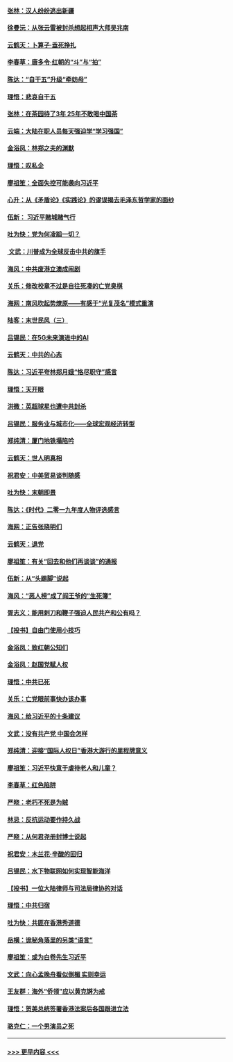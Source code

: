 #### [张林：汉人纷纷逃出新疆](../pages/nsc993/n11743530.md?t=12251101) 
#### [徐曼沅：从张云雷被封杀想起相声大师吴兆南](../pages/nsc993/n11741816.md?t=12251101) 
#### [云鹤天：卜算子‧垂死挣扎](../pages/nsc993/n11739956.md?t=12251101) 
#### [李春草：唐多令‧红朝的“斗”与“拍”](../pages/nsc993/n11739830.md?t=12251101) 
#### [陈达：“自干五”升级“牵妨母”](../pages/nsc993/n11739724.md?t=12251101) 
#### [理悟：悲哀自干五](../pages/nsc993/n11739547.md?t=12251101) 
#### [张林：在茶园待了3年 25年不敢喝中国茶](../pages/nsc993/n11739240.md?t=12251101) 
#### [云端：大陆在职人员每天强迫学“学习强国”](../pages/nsc993/n11738735.md?t=12251101) 
#### [金浴凤：林郑之夫的渊默](../pages/nsc993/n11737735.md?t=12251101) 
#### [理悟：叹私企](../pages/nsc993/n11737715.md?t=12251101) 
#### [廖祖笙：全面失控可能袭向习近平](../pages/nsc993/n11737704.md?t=12251101) 
#### [心升：从《矛盾论》《实践论》的谬误揭去毛泽东哲学家的面纱](../pages/nsc993/n11736962.md?t=12251101) 
#### [伍新： 习近平赌城赌气行](../pages/nsc993/n11736929.md?t=12251101) 
#### [吐为快：党为何凌蹈一切？](../pages/nsc993/n11736915.md?t=12251101) 
#### [ 文武：川普成为全球反击中共的旗手](../pages/nsc993/n11736882.md?t=12251101) 
#### [海风：中共废港立澳成闹剧](../pages/nsc993/n11735857.md?t=12251101) 
#### [关乐：修改校章不过是自往死凑的亡党臭棋](../pages/nsc993/n11735097.md?t=12251101) 
#### [海网：南风吹起势燎原——有感于“光复茂名”模式重演](../pages/nsc993/n11732308.md?t=12251101) 
#### [陆客：末世民风（三）](../pages/nsc993/n11732211.md?t=12251101) 
#### [吕锡民：在5G未来演进中的AI](../pages/nsc993/n11730010.md?t=12251101) 
#### [云鹤天：中共的心态](../pages/nsc993/n11729906.md?t=12251101) 
#### [陈达：习近平夸林郑月娥“恪尽职守”感言](../pages/nsc993/n11729881.md?t=12251101) 
#### [理悟：天开眼](../pages/nsc993/n11729699.md?t=12251101) 
#### [洪微：英超球星也遭中共封杀](../pages/nsc993/n11727243.md?t=12251101) 
#### [吕锡民：服务业与城市化——全球宏观经济转型](../pages/nsc993/n11725845.md?t=12251101) 
#### [郑纯清：厦门地铁塌陷吟](../pages/nsc993/n11725813.md?t=12251101) 
#### [云鹤天：世人明真相](../pages/nsc993/n11725621.md?t=12251101) 
#### [祝君安：中美贸易谈判随感](../pages/nsc993/n11725609.md?t=12251101) 
#### [吐为快：末朝即景](../pages/nsc993/n11723365.md?t=12251101) 
#### [陈达：《时代》二零一九年度人物评选感言](../pages/nsc993/n11723337.md?t=12251101) 
#### [海网：正告张晓明们](../pages/nsc993/n11723228.md?t=12251101) 
#### [云鹤天：退党](../pages/nsc993/n11723056.md?t=12251101) 
#### [廖祖笙：有关“回去和他们再谈谈”的通报](../pages/nsc993/n11722442.md?t=12251101) 
#### [伍新：从“头踢脚”说起](../pages/nsc993/n11722429.md?t=12251101) 
#### [海风：“恶人榜”成了阎王爷的“生死簿”](../pages/nsc993/n11722272.md?t=12251101) 
#### [胥志义：能用剌刀和鞭子强迫人民共产和公有吗？](../pages/nsc993/n11720569.md?t=12251101) 
#### [【投书】自由门使用小技巧](../pages/nsc993/n11720180.md?t=12251101) 
#### [金浴凤：致红朝公知们](../pages/nsc993/n11720563.md?t=12251101) 
#### [金浴凤：赵国党赋人权](../pages/nsc993/n11720533.md?t=12251101) 
#### [理悟：中共已死](../pages/nsc993/n11720233.md?t=12251101) 
#### [关乐：亡党眼前事快办该办事](../pages/nsc993/n11719160.md?t=12251101) 
#### [海风：给习近平的十条建议](../pages/nsc993/n11717616.md?t=12251101) 
#### [文武：没有共产党 中国会怎样](../pages/nsc993/n11717584.md?t=12251101) 
#### [郑纯清：迎接“国际人权日”香港大游行的里程牌意义](../pages/nsc993/n11717417.md?t=12251101) 
#### [廖祖笙：习近平快意于虐待老人和儿童？](../pages/nsc993/n11715313.md?t=12251101) 
#### [李春草：红色陷阱](../pages/nsc993/n11715029.md?t=12251101) 
#### [严晓：老朽不死是为贼](../pages/nsc993/n11712910.md?t=12251101) 
#### [林忌：反抗运动要作持久战](../pages/nsc993/n11712623.md?t=12251101) 
#### [严晓：从何君尧册封博士说起](../pages/nsc993/n11712465.md?t=12251101) 
#### [祝君安：木兰花·辛酸的回归](../pages/nsc993/n11712381.md?t=12251101) 
#### [吕锡民：水下物联网如何实现智能海洋](../pages/nsc993/n11711158.md?t=12251101) 
#### [【投书】一位大陆律师与司法局律协的对话](../pages/nsc993/n11709675.md?t=12251101) 
#### [理悟：中共归宿](../pages/nsc993/n11710059.md?t=12251101) 
#### [吐为快：共匪在香港秀道德](../pages/nsc993/n11709979.md?t=12251101) 
#### [岳横：诡秘角落里的另类“语言”](../pages/nsc993/n11709792.md?t=12251101) 
#### [廖祖笙：或为白卷先生习近平](../pages/nsc993/n11708330.md?t=12251101) 
#### [文武：向心孟晚舟看似倒楣 实则幸运](../pages/nsc993/n11708236.md?t=12251101) 
#### [王友群：海外“侨领”应以黄克锵为戒](../pages/nsc993/n11706176.md?t=12251101) 
#### [理悟：贺美总统签署香港法案后各国跟进立法](../pages/nsc993/n11706853.md?t=12251101) 
#### [骆克仁：一个男演员之死](../pages/nsc993/n11706677.md?t=12251101) 

----
#### [ >>> 更早内容 <<< ](../indexes/nsc993-earlier.md)

